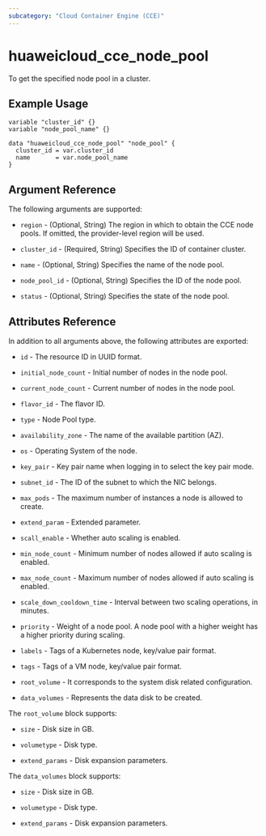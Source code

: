 ```yaml
---
subcategory: "Cloud Container Engine (CCE)"
---
```


# huaweicloud_cce_node_pool

To get the specified node pool in a cluster.

## Example Usage

```hcl
variable "cluster_id" {}
variable "node_pool_name" {}

data "huaweicloud_cce_node_pool" "node_pool" {
  cluster_id = var.cluster_id
  name       = var.node_pool_name
}
```

## Argument Reference

The following arguments are supported:

* `region` - (Optional, String) The region in which to obtain the CCE node pools. If omitted, the provider-level region
  will be used.

* `cluster_id` - (Required, String) Specifies the ID of container cluster.

* `name` - (Optional, String) Specifies the name of the node pool.

* `node_pool_id` - (Optional, String) Specifies the ID of the node pool.

* `status` - (Optional, String) Specifies the state of the node pool.

## Attributes Reference

In addition to all arguments above, the following attributes are exported:

* `id` - The resource ID in UUID format.

* `initial_node_count` - Initial number of nodes in the node pool.

* `current_node_count` - Current number of nodes in the node pool.

* `flavor_id` - The flavor ID.

* `type` - Node Pool type.

* `availability_zone` - The name of the available partition (AZ).

* `os` - Operating System of the node.

* `key_pair` - Key pair name when logging in to select the key pair mode.

* `subnet_id` - The ID of the subnet to which the NIC belongs.

* `max_pods` - The maximum number of instances a node is allowed to create.

* `extend_param` - Extended parameter.

* `scall_enable` - Whether auto scaling is enabled.

* `min_node_count` - Minimum number of nodes allowed if auto scaling is enabled.

* `max_node_count` - Maximum number of nodes allowed if auto scaling is enabled.

* `scale_down_cooldown_time` - Interval between two scaling operations, in minutes.

* `priority` - Weight of a node pool. A node pool with a higher weight has a higher priority during scaling.

* `labels` - Tags of a Kubernetes node, key/value pair format.

* `tags` - Tags of a VM node, key/value pair format.

* `root_volume` - It corresponds to the system disk related configuration.

* `data_volumes` - Represents the data disk to be created.

The `root_volume` block supports:

* `size` - Disk size in GB.

* `volumetype` - Disk type.

* `extend_params` - Disk expansion parameters.

The `data_volumes` block supports:

* `size` - Disk size in GB.

* `volumetype` - Disk type.

* `extend_params` - Disk expansion parameters.
